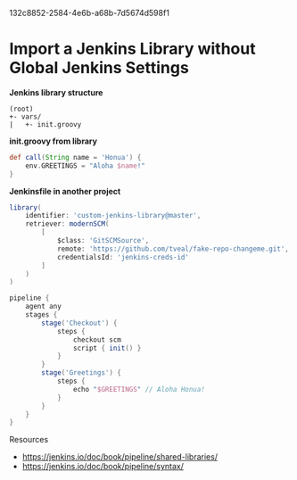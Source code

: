 132c8852-2584-4e6b-a68b-7d5674d598f1

# Import a Jenkins Library without Global Jenkins Settings

**Jenkins library structure**
```
(root)
+- vars/
|   +- init.groovy
```
**init.groovy from library**
```groovy
def call(String name = 'Honua') {
    env.GREETINGS = "Aloha $name!"
}
```

**Jenkinsfile in another project**
```groovy
library(
    identifier: 'custom-jenkins-library@master',
    retriever: modernSCM(
        [
            $class: 'GitSCMSource',
            remote: 'https://github.com/tveal/fake-repo-changeme.git',
            credentialsId: 'jenkins-creds-id'
        ]
    )
)

pipeline {
    agent any
    stages {
        stage('Checkout') {
            steps {
                checkout scm
                script { init() }
            }
        }
        stage('Greetings') {
            steps {
                echo "$GREETINGS" // Aloha Honua!
            }
        }
    }
}
```

Resources
- https://jenkins.io/doc/book/pipeline/shared-libraries/
- https://jenkins.io/doc/book/pipeline/syntax/
